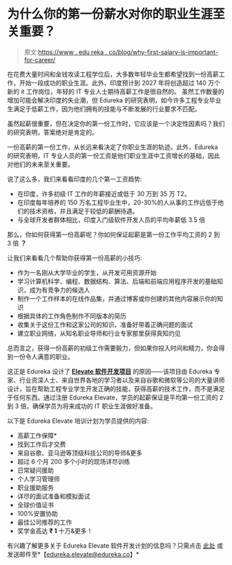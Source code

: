 # 为什么你的第一份薪水对你的职业生涯至关重要？

> 原文:[https://www . edu reka . co/blog/why-first-salary-is-important-for-career/](https://www.edureka.co/blog/why-first-salary-is-important-for-career/)

在花费大量时间和金钱攻读工程学位后，大多数年轻毕业生都希望找到一份高薪工作，开始一段成功的职业生涯。此外，印度预计到 2027 年将创造超过 140 万个新的 it 工作岗位，年轻的 IT 专业人士期待高薪工作是很自然的。 虽然工作数量的增加可能会解决印度的失业潮，但 Edureka 的研究表明，如今许多工程专业毕业生满足于低薪工作，因为他们拥有的技能与不断发展的行业要求不匹配。

虽然起薪很重要，但在决定你的第一份工作时，它应该是一个决定性因素吗？我们的研究表明，答案绝对是肯定的。

一份高薪的第一份工作，从长远来看决定了你职业生涯的轨迹。此外，Edureka 的研究表明，IT 专业人员的第一份工资是他们职业生涯中工资增长的基础，因此对他们的未来至关重要。

说了这么多，我们来看看印度的几个第一工资趋势:

*   在印度，许多初级 IT 工作的年薪接近或低于 30 万到 35 万 T2。
*   在印度每年培养的 150 万名工程毕业生中，20-30%的人从事的工作远低于他们的技术资格，并且满足于较低的薪酬待遇。
*   与全球开发者群体相比，印度入门级软件开发人员的平均年薪低 3.5 倍

那么，你如何获得第一份高薪呢？你如何保证起薪是第一份工作平均工资的 2 到 3 倍 **？**

让我们来看看几个帮助你获得第一份高薪的小技巧:

*   作为一名刚从大学毕业的学生，从开发可用资源开始
*   学习计算机科学、编程、数据结构、算法、后端和前端应用程序开发的基础知识，成为有竞争力的候选人
*   制作一个工作样本的在线作品集，并通过博客或你创建的其他内容展示你的知识
*   根据具体的工作角色制作不同版本的简历
*   收集关于这份工作和这家公司的知识，准备好带着正确问题的面试
*   建立职业网络，从知名职业导师和行业专家那里获得真知灼见

总而言之，获得一份高薪的初级工作需要毅力，但如果你投入时间和精力，你会得到一份令人满意的职业。

这正是 Edureka 设计了 [**Elevate 软件开发项目**](https://www.edureka.co/edureka-elevate/software-programming) 的原因——该项目由 Edureka 专家、行业资深人士、来自世界各地的学习者以及来自谷歌和微软等公司的大量讲师设计，旨在帮助工程专业学生开发正确的技能，获得高薪的技术工作，而不是满足于任何东西。通过注册 Edureka Elevate，学员的起薪保证是平均第一份工资的 2 到 3 倍，确保学员为将来成功的 IT 职业生涯做好准备。

以下是 Edureka Elevate 培训计划为学员提供的内容:

*   高薪工作保障*
*   找到工作后才交费
*   来自谷歌、亚马逊等顶级科技公司的导师&更多
*   超过 6 个月 200 多个小时的现场详尽训练
*   日常疑问援助
*   个人学习管理师
*   职业援助服务
*   详尽的面试准备和模拟面试
*   全球价值证书
*   100%安置协助
*   最佳公司推荐的工作
*   奖学金高达 **₹ 1** 十万&更多！

有兴趣了解更多关于 Edureka Elevate 软件开发计划的信息吗？只需点击 [此处](https://www.edureka.co/edureka-elevate/software-programming) 或发送邮件至*【edureka.elevate@edureka.co】*